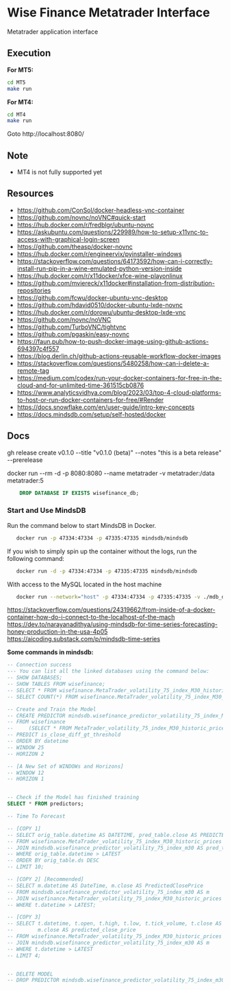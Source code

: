 # Wise Finance Metatrader Interface

Metatrader application interface

## Execution

**For MT5:**

```bash
cd MT5
make run

```

**For MT4:**

```bash
cd MT4
make run

```

Goto http://localhost:8080/

## Note

- MT4 is not fully supported yet

## Resources

- https://github.com/ConSol/docker-headless-vnc-container
- https://github.com/novnc/noVNC#quick-start
- https://hub.docker.com/r/fredblgr/ubuntu-novnc
- https://askubuntu.com/questions/229989/how-to-setup-x11vnc-to-access-with-graphical-login-screen
- https://github.com/theasp/docker-novnc
- https://hub.docker.com/r/engineervix/pyinstaller-windows
- https://stackoverflow.com/questions/64173592/how-can-i-correctly-install-run-pip-in-a-wine-emulated-python-version-inside
- https://hub.docker.com/r/x11docker/xfce-wine-playonlinux
- https://github.com/mviereck/x11docker#installation-from-distribution-repositories
- https://github.com/fcwu/docker-ubuntu-vnc-desktop
- https://github.com/hdavid0510/docker-ubuntu-lxde-novnc
- https://hub.docker.com/r/dorowu/ubuntu-desktop-lxde-vnc
- https://github.com/novnc/noVNC
- https://github.com/TurboVNC/tightvnc
- https://github.com/pgaskin/easy-novnc
- https://faun.pub/how-to-push-docker-image-using-github-actions-694397c4f557
- https://blog.derlin.ch/github-actions-reusable-workflow-docker-images
- https://stackoverflow.com/questions/5480258/how-can-i-delete-a-remote-tag
- https://medium.com/codex/run-your-docker-containers-for-free-in-the-cloud-and-for-unlimited-time-361515cb0876
- https://www.analyticsvidhya.com/blog/2023/03/top-4-cloud-platforms-to-host-or-run-docker-containers-for-free/#Render
- https://docs.snowflake.com/en/user-guide/intro-key-concepts
- https://docs.mindsdb.com/setup/self-hosted/docker

## Docs

gh release create v0.1.0 --title "v0.1.0 (beta)" --notes "this is a beta release" --prerelease

docker run --rm -d -p 8080:8080 --name metatrader -v metatrader:/data metatrader:5

```sql
    DROP DATABASE IF EXISTS wisefinance_db;
```

### Start and Use MindsDB

Run the command below to start MindsDB in Docker.

```bash
   docker run -p 47334:47334 -p 47335:47335 mindsdb/mindsdb
```

If you wish to simply spin up the container without the logs, run the following command:
```bash
   docker run -d -p 47334:47334 -p 47335:47335 mindsdb/mindsdb
```

With access to the MySQL located in the host machine 
```bash
   docker run --network="host" -p 47334:47334 -p 47335:47335 -v ./mdb_data:/root/mdb_storage mindsdb/mindsdb
```

https://stackoverflow.com/questions/24319662/from-inside-of-a-docker-container-how-do-i-connect-to-the-localhost-of-the-mach
https://dev.to/narayanadithya/using-mindsdb-for-time-series-forecasting-honey-production-in-the-usa-4p05
https://aicoding.substack.com/p/mindsdb-time-series

**Some commands in mindsdb:**
```sql
-- Connection success
--- You can list all the linked databases using the command below:
-- SHOW DATABASES;
-- SHOW TABLES FROM wisefinance;
-- SELECT * FROM wisefinance.MetaTrader_volatility_75_index_M30_historic_prices LIMIT 10;
-- SELECT COUNT(*) FROM wisefinance.MetaTrader_volatility_75_index_M30_historic_prices;

-- Create and Train the Model
-- CREATE PREDICTOR mindsdb.wisefinance_predictor_volatility_75_index_M30
-- FROM wisefinance
--     (SELECT * FROM MetaTrader_volatility_75_index_M30_historic_prices)
-- PREDICT is_close_diff_gt_threshold
-- ORDER BY datetime
-- WINDOW 25
-- HORIZON 2

-- [A New Set of WINDOWs and Horizons]
-- WINDOW 12
-- HORIZON 1


-- Check if the Model has finished training
SELECT * FROM predictors;

-- Time To Forecast

-- [COPY 1]
-- SELECT orig_table.datetime AS DATETIME, pred_table.close AS PREDICTED_CLOSE, orig_table.close AS ACTUAL_CLOSE 
-- FROM wisefinance.MetaTrader_volatility_75_index_M30_historic_prices AS orig_table 
-- JOIN mindsdb.wisefinance_predictor_volatility_75_index_m30 AS pred_table 
-- WHERE orig_table.datetime > LATEST
-- ORDER BY orig_table.ds DESC 
-- LIMIT 10;

-- [COPY 2] [Recommended]
-- SELECT m.datetime AS DateTime, m.close AS PredictedClosePrice
-- FROM mindsdb.wisefinance_predictor_volatility_75_index_m30 AS m 
-- JOIN wisefinance.MetaTrader_volatility_75_index_M30_historic_prices AS t
-- WHERE t.datetime > LATEST;

-- [COPY 3]
-- SELECT t.datetime, t.open, t.high, t.low, t.tick_volume, t.close AS actual_close_price,
--        m.close AS predicted_close_price
-- FROM wisefinance.MetaTrader_volatility_75_index_M30_historic_prices AS t
-- JOIN mindsdb.wisefinance_predictor_volatility_75_index_m30 AS m
-- WHERE t.datetime > LATEST
-- LIMIT 4;


-- DELETE MODEL
-- DROP PREDICTOR mindsdb.wisefinance_predictor_volatility_75_index_m30;
```
